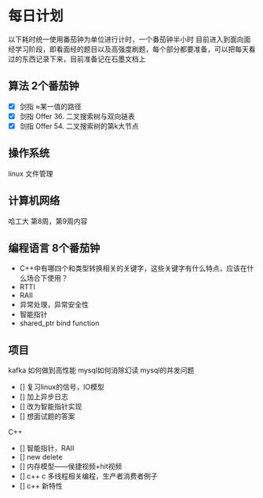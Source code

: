 # 每日计划
以下耗时统一使用番茄钟为单位进行计时，一个番茄钟半小时
目前进入到面向面经学习阶段，即看面经的题目以及高强度刷题，每个部分都要准备，可以把每天看过的东西记录下来，目前准备记在石墨文档上
## 算法 2个番茄钟
- [x] 剑指 ≈某一值的路径
- [x] 剑指 Offer 36. 二叉搜索树与双向链表
- [x] 剑指 Offer 54. 二叉搜索树的第k大节点

## 操作系统 
linux 文件管理
## 计算机网络 
哈工大 第8周，第9周内容
## 编程语言 8个番茄钟

- C++中有哪四个和类型转换相关的关键字，这些关键字有什么特点，应该在什么场合下使用？
- RTTI
- RAII
- 异常处理，异常安全性
- 智能指针
- shared_ptr bind function
## 项目 
kafka 如何做到高性能
mysql如何消除幻读
mysql的并发问题

- [] 复习linux的信号，IO模型
- [] 加上异步日志
- [] 改为智能指针实现
- [] 想面试题的答案

C++
- [] 智能指针，RAII
- [] new delete
- [] 内存模型——侯捷视频+hit视频
- [] c++ c 多线程相关编程，生产者消费者例子
- [] c++ 新特性